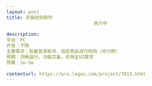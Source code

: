 ```yaml
---                
layout: post       
title: 天猫抢购软件
                                执行中
           
description: 
平台：PC
开发：不限
主要需求：批量登录账号，指定商品进行抢购（并付款）
预期：流畅运行，功能完备，无特定UI需求
预算：1w-5w
     
contenturl: https://pro.lagou.com/project/7813.html      
---                 
```

